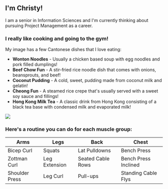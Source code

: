 ## I'm Christy!

I am a senior in Information Sciences and I'm currently thinking about pursuing Project Management as a career.     

### I really like cooking and going to the gym! 
My image has a few Cantonese dishes that I love eating:
- **Wonton Noodles** - Usually a chicken based soup with egg noodles and pork filled dumplings!
- **Beef Chow Fun** - A stir-fried rice noodle dish that comes with onions, beansprouts, and beef!
- **Coconut Pudding** - A cold, sweet, pudding made from coconut milk and gelatin!
- **Cheong Fun** - A steamed rice crepe that's usually served with a sweet soy sauce and fillings!
- **Hong Kong Milk Tea** - A classic drink from Hong Kong consisting of a black tea base with condensed milk and evaporated milk!
<img src = https://github.com/user-attachments/assets/4c9323e5-4d18-4169-9b61-4ff5bef7e741>

### Here's a routine you can do for each muscle group:

| **Arms** | **Legs** | **Back** | **Chest**  |
|---|---|---|---|
| Bicep Curl | Squats | Lat Pulldowns | Bench Press |
| Zottman Curl | Leg Extension | Seated Cable Rows | Bench Press Inclined |
| Shoulder Press | Leg Curl | Pull-ups | Standing Cable Flys | Standing Cable Flys | 

